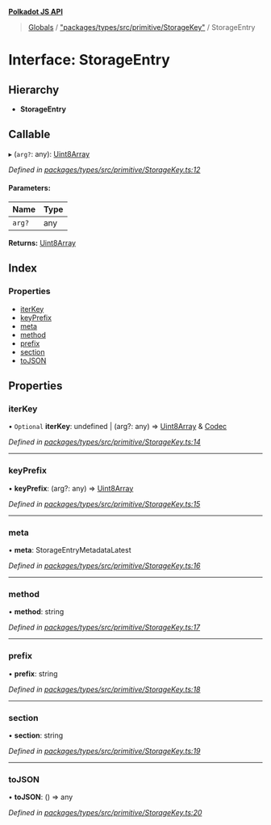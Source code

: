 **[Polkadot JS API](../README.md)**

> [Globals](../globals.md) / ["packages/types/src/primitive/StorageKey"](../modules/_packages_types_src_primitive_storagekey_.md) / StorageEntry

# Interface: StorageEntry

## Hierarchy

* **StorageEntry**

## Callable

▸ (`arg?`: any): [Uint8Array](../classes/_packages_types_src_codec_raw_.raw.md#uint8array)

*Defined in [packages/types/src/primitive/StorageKey.ts:12](https://github.com/polkadot-js/api/blob/f778bf32e/packages/types/src/primitive/StorageKey.ts#L12)*

#### Parameters:

Name | Type |
------ | ------ |
`arg?` | any |

**Returns:** [Uint8Array](../classes/_packages_types_src_codec_raw_.raw.md#uint8array)

## Index

### Properties

* [iterKey](_packages_types_src_primitive_storagekey_.storageentry.md#iterkey)
* [keyPrefix](_packages_types_src_primitive_storagekey_.storageentry.md#keyprefix)
* [meta](_packages_types_src_primitive_storagekey_.storageentry.md#meta)
* [method](_packages_types_src_primitive_storagekey_.storageentry.md#method)
* [prefix](_packages_types_src_primitive_storagekey_.storageentry.md#prefix)
* [section](_packages_types_src_primitive_storagekey_.storageentry.md#section)
* [toJSON](_packages_types_src_primitive_storagekey_.storageentry.md#tojson)

## Properties

### iterKey

• `Optional` **iterKey**: undefined \| (arg?: any) => [Uint8Array](../classes/_packages_types_src_codec_raw_.raw.md#uint8array) & [Codec](_packages_types_src_types_codec_.codec.md)

*Defined in [packages/types/src/primitive/StorageKey.ts:14](https://github.com/polkadot-js/api/blob/f778bf32e/packages/types/src/primitive/StorageKey.ts#L14)*

___

### keyPrefix

•  **keyPrefix**: (arg?: any) => [Uint8Array](../classes/_packages_types_src_codec_raw_.raw.md#uint8array)

*Defined in [packages/types/src/primitive/StorageKey.ts:15](https://github.com/polkadot-js/api/blob/f778bf32e/packages/types/src/primitive/StorageKey.ts#L15)*

___

### meta

•  **meta**: StorageEntryMetadataLatest

*Defined in [packages/types/src/primitive/StorageKey.ts:16](https://github.com/polkadot-js/api/blob/f778bf32e/packages/types/src/primitive/StorageKey.ts#L16)*

___

### method

•  **method**: string

*Defined in [packages/types/src/primitive/StorageKey.ts:17](https://github.com/polkadot-js/api/blob/f778bf32e/packages/types/src/primitive/StorageKey.ts#L17)*

___

### prefix

•  **prefix**: string

*Defined in [packages/types/src/primitive/StorageKey.ts:18](https://github.com/polkadot-js/api/blob/f778bf32e/packages/types/src/primitive/StorageKey.ts#L18)*

___

### section

•  **section**: string

*Defined in [packages/types/src/primitive/StorageKey.ts:19](https://github.com/polkadot-js/api/blob/f778bf32e/packages/types/src/primitive/StorageKey.ts#L19)*

___

### toJSON

•  **toJSON**: () => any

*Defined in [packages/types/src/primitive/StorageKey.ts:20](https://github.com/polkadot-js/api/blob/f778bf32e/packages/types/src/primitive/StorageKey.ts#L20)*
